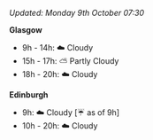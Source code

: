 *Updated: Monday 9th October 07:30*

**Glasgow**

* 9h - 14h: :cloud: Cloudy
* 15h - 17h: :partly_sunny: Partly Cloudy
* 18h - 20h: :cloud: Cloudy

**Edinburgh**

* 9h: :cloud: Cloudy [:umbrella: as of 9h]
* 10h - 20h: :cloud: Cloudy

